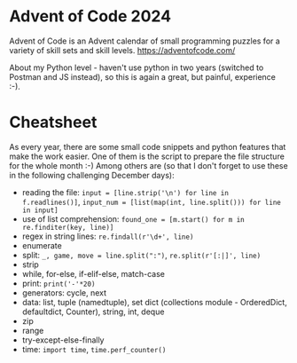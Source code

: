 
# Advent of Code 2024
Advent of Code is an Advent calendar of small programming puzzles for a variety of skill sets and skill levels. 
https://adventofcode.com/

About my Python level - haven't use python in two years (switched to Postman and JS instead), so this is again a great, but painful, experience :-).

# Cheatsheet
As every year, there are some small code snippets and python features that make the work easier. One of them is the script to prepare the file structure for the whole month :-)
Among others are (so that I don't forget to use these in the following challenging December days):
* reading the file: `input = [line.strip('\n') for line in f.readlines()]`, `input_num = [list(map(int, line.split())) for line in input]`
* use of list comprehension: `found_one = [m.start() for m in re.finditer(key, line)]`
* regex in string lines: `re.findall(r'\d+', line)`
* enumerate
* split: `_, game, move = line.split(":")`, `re.split(r'[:|]', line)`
* strip
* while, for-else, if-elif-else, match-case 
* print: `print('-'*20)`
* generators: cycle, next
* data: list, tuple (namedtuple), set  dict (collections module - OrderedDict, defaultdict, Counter), string, int, deque
* zip
* range
* try-except-else-finally
* time: `import time`, `time.perf_counter()`
